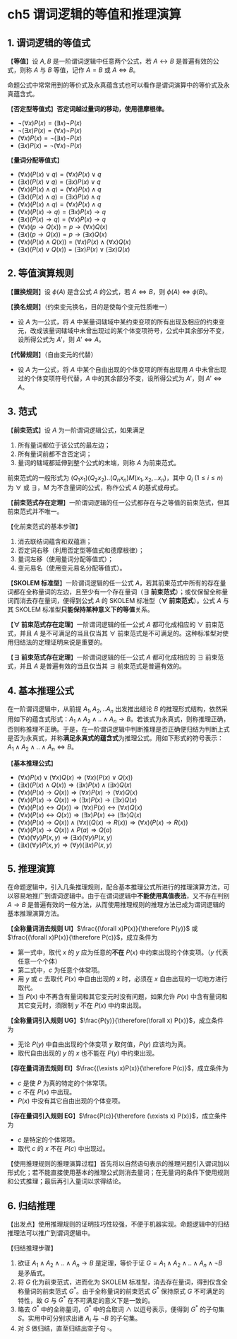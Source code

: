 # ch5 谓词逻辑的等值和推理演算

## 1. 谓词逻辑的等值式

【**等值**】设 $A,B$ 是一阶谓词逻辑中任意两个公式，若 $A\leftrightarrow B$ 是普遍有效的公式，则称 $A$ 与 $B$ 等值，记作 $A=B$ 或 $A\Leftrightarrow B$。

命题公式中常常用到的等价式及永真蕴含式也可以看作是谓词演算中的等价式及永真蕴含式。

【**否定型等值式**】**否定词越过量词的移动，使用德摩根律。**

- $\lnot (\forall x) P(x) = (\exists x)\lnot P(x)$
- $\lnot (\exists x) P(x) = (\forall x)\lnot P(x)$
- $(\forall x) P(x) = \lnot (\exists x)\lnot P(x)$
- $(\exists x) P(x) = \lnot (\forall x)\lnot P(x)$

【**量词分配等值式**】

- $(\forall x) (P(x) \lor q) = (\forall x) P(x)\lor q$
- $(\exists x) (P(x) \lor q) = (\exists x) P(x)\lor q$
- $(\forall x) (P(x) \land q) = (\forall x) P(x)\land q$
- $(\exists x) (P(x) \land q) = (\exists x) P(x)\land q$
- $(\forall x) (P(x) \land q) = (\forall x) P(x)\land q$
- $(\forall x) (P(x) \to q) = (\exists x) P(x)\to q$
- $(\exists x) (P(x) \to q) = (\forall x) P(x)\to q$
- $(\forall x) (p \to Q(x)) = p \to (\forall x) Q(x)$
- $(\exists x) (p \to Q(x)) = p \to (\exists x) Q(x)$
- $(\forall x) (P(x) \land Q(x)) = (\forall x) P(x)\land (\forall x) Q(x)$
- $(\exists x) (P(x) \lor Q(x)) = (\exists x) P(x)\lor (\exists x) Q(x)$

## 2. 等值演算规则

【**置换规则**】设 $\phi(A)$ 是含公式 $A$ 的公式，若 $A\Leftrightarrow B$，则 $\phi(A) \Leftrightarrow \phi(B)$。

【**换名规则**】（约束变元换名，目的是使每个变元性质唯一）

- 设 $A$ 为一公式，将 $A$ 中某量词辖域中某约束变项的所有出现及相应的约束变元，改成该量词辖域中未曾出现过的某个体变项符号，公式中其余部分不变，设所得公式为 $A'$，则 $A'\Leftrightarrow A$。

【**代替规则**】（自由变元的代替）

- 设 $A$ 为一公式，将 $A$ 中某个自由出现的个体变项的所有出现用 $A$ 中未曾出现过的个体变项符号代替，$A$ 中的其余部分不变，设所得公式为 $A'$，则 $A'\Leftrightarrow A$。

## 3. 范式

【**前束范式**】设 $A$ 为一阶谓词逻辑公式，如果满足

1. 所有量词都位于该公式的最左边；
2. 所有量词前都不含否定词；
3. 量词的辖域都延伸到整个公式的末端，则称 $A$ 为前束范式。

前束范式的一般形式为 $(Q_1x_1)(Q_2x_2)..(Q_nx_n)M(x_1,x_2,..x_n)$，其中 $Q_i\ (1 \le i \le n)$ 为 $\forall$ 或 $\exists$，$M$ 为不含量词的公式，称作公式 $A$ 的基式或母式。

【**前束范式存在定理**】一阶谓词逻辑的任一公式都存在与之等值的前束范式，但其前束范式并不唯一。

【化前束范式的基本步骤】

1. 消去联结词蕴含和双蕴涵；
2. 否定词右移（利用否定型等值式和德摩根律）；
3. 量词左移（使用量词分配等值式）；
4. 变元易名（使用变元易名分配等值式）。

【**SKOLEM 标准型**】一阶谓词逻辑的任一公式 $A$，若其前束范式中所有的存在量词都在全称量词的左边，且至少有一个存在量词（**$\exists$ 前束范式**）；或仅保留全称量词而消去存在量词，便得到公式 $A$ 的 SKOLEM 标准型（**$\forall$ 前束范式**）。公式 $A$ 与其 SKOLEM 标准型**只能保持某种意义下的等值**关系。

【**$\forall$ 前束范式存在定理**】一阶谓词逻辑的任一公式 $A$ 都可化成相应的 $\forall$ 前束范式，并且 $A$ 是不可满足的当且仅当其 $\forall$ 前束范式是不可满足的。这种标准型对使用归结法的定理证明来说是重要的。

【**$\exists$ 前束范式存在定理**】一阶谓词逻辑的任一公式 $A$ 都可化成相应的 $\exists$ 前束范式，并且 $A$ 是普遍有效的当且仅当其 $\exists$ 前束范式是普遍有效的。

## 4. 基本推理公式

在一阶谓词逻辑中，从前提 $A_1,A_2,..A_n$ 出发推出结论 $B$ 的推理形式结构，依然采用如下的蕴含式形式：$A_1\land A_2\land..\land A_n \to B$。若该式为永真式，则称推理正确，否则称推理不正确。于是，在一阶谓词逻辑中判断推理是否正确便归结为判断上式是否为永真式，并称**满足永真式的蕴含式**为推理公式。用如下形式的符号表示：$A_1\land A_2\land..\land A_n \Leftrightarrow B$。

【**基本推理公式**】

- $(\forall x)P(x)\lor (\forall x)Q(x)\Rightarrow (\forall x)(P(x)\lor Q(x))$
- $(\exists x)(P(x)\land Q(x))\Rightarrow (\exists x)P(x)\land (\exists x) Q(x)$
- $(\forall x)(P(x)\to Q(x))\Rightarrow (\forall x)P(x)\to (\forall x)Q(x)$
- $(\forall x)(P(x)\to Q(x))\Rightarrow (\exists x)P(x)\to (\exists x)Q(x)$
- $(\forall x)(P(x)\leftrightarrow Q(x))\Rightarrow (\forall x)P(x)\leftrightarrow (\forall x)Q(x)$
- $(\forall x)(P(x)\leftrightarrow Q(x))\Rightarrow (\exists x)P(x)\leftrightarrow (\exists x)Q(x)$
- $(\forall x)(P(x)\to Q(x))\land (\forall x)(Q(x) \to R(x))\Rightarrow (\forall x)(P(x)\to R(x))$
- $(\forall x)(P(x)\to Q(x))\land P(a) \Rightarrow Q(a)$
- $(\forall x)(\forall y)P(x,y)\Rightarrow (\exists x)(\forall y)P(x,y)$
- $(\exists x)(\forall y)P(x,y)\Rightarrow (\forall y)(\exists x)P(x,y)$

## 5. 推理演算

在命题逻辑中，引入几条推理规则，配合基本推理公式所进行的推理演算方法，可以容易地推广到谓词逻辑中。由于在谓词逻辑中**不能使用真值表法**，又不存在判别 $A\to B$ 是普遍有效的一般方法，从而使用推理规则的推理方法已成为谓词逻辑的基本推理演算方法。

【**全称量词消去规则 UI**】$\frac{(\forall x)P(x)}{\therefore P(y)}$ 或 $\frac{(\forall x)P(x)}{\therefore P(c)}$，成立条件为

- 第一式中，取代 $x$ 的 $y$ 应为任意的**不在** $P(x)$ 中约束出现的个体变项。（$y$ 代表任意一个个体）
- 第二式中，$c$ 为任意个体常项。
- 用 $y$ 或 $c$ 去取代 $P(x)$ 中自由出现的 $x$ 时，必须在 $x$ 自由出现的一切地方进行取代。
- 当 $P(x)$ 中不再含有量词和其它变元时没有问题，如果允许 $P(x)$ 中含有量词和其它变元时，须限制 $y$ 不在 $P(x)$ 中约束出现。

【**全称量词引入规则 UG**】$\frac{P(y)}{\therefore(\forall x) P(x)}$，成立条件为

- 无论 $P(y)$ 中自由出现的个体变项 $y$ 取何值，$P(y)$ 应该均为真。
- 取代自由出现的 $y$ 的 $x$ 也不能在 $P(y)$ 中约束出现。

【**存在量词消去规则 EI**】$\frac{(\exists x)P(x)}{\therefore P(c)}$，成立条件为

- $c$ 是使 $P$ 为真的特定的个体常项。
- $c$ 不在 $P(x)$ 中出现。
- $P(x)$ 中没有其它自由出现的个体变项。

【**存在量词引入规则 EG**】$\frac{P(c)}{\therefore (\exists x) P(x)}$，成立条件为

- $c$ 是特定的个体常项。
- 取代 $c$ 的 $x$ 不在 $P(c)$ 中出现过。

【使用推理规则的推理演算过程】首先将以自然语句表示的推理问题引入谓词加以形式化；若不能直接使用基本的推理公式则消去量词；在无量词的条件下使用规则和公式推理；最后再引入量词以求得结论。

## 6. 归结推理

【出发点】使用推理规则的证明技巧性较强，不便于机器实现。命题逻辑中的归结推理法可以推广到谓词逻辑中。

【归结推理步骤】

1. 欲证 $A_1\land A_2\land ..\land A_n \to B$ 是定理，等价于证 $G = A_1 \land A_2 \land .. \land A_n \land \lnot B$ 是矛盾式。
2. 将 $G$ 化为前束范式，进而化为 SKOLEM 标准型，消去存在量词，得到仅含全称量词的前束范式 $G^*$。由于全称量词的前束范式 $G^*$ 保持原式 $G$ 不可满足的特性，故 $G$ 与 $G^*$ 在不可满足的意义下是一致的。
3. 略去 $G^*$ 中的全称量词，$G^*$ 中的合取词 $\land$ 以逗号表示，便得到 $G^*$ 的子句集 $S$。实用中可分别求出诸 $A_i$ 与 $\lnot B$ 的子句集。
4. 对 $S$ 做归结，直至归结出空子句 $\square$。